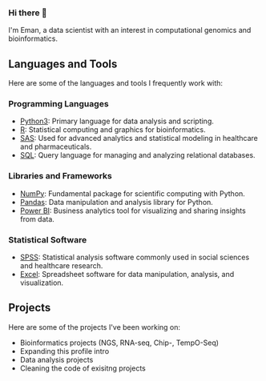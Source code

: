 ### Hi there 👋

I'm Eman, a data scientist with an interest in computational genomics and bioinformatics. 

## Languages and Tools

Here are some of the languages and tools I frequently work with:

### Programming Languages
- [Python3](https://www.python.org/): Primary language for data analysis and scripting.
- [R](https://www.r-project.org/): Statistical computing and graphics for bioinformatics.
- [SAS](https://www.sas.com/): Used for advanced analytics and statistical modeling in healthcare and pharmaceuticals.
- [SQL](https://www.w3schools.com/sql/): Query language for managing and analyzing relational databases.

### Libraries and Frameworks
- [NumPy](https://numpy.org/): Fundamental package for scientific computing with Python.
- [Pandas](https://pandas.pydata.org/): Data manipulation and analysis library for Python.
- [Power BI](https://powerbi.microsoft.com/): Business analytics tool for visualizing and sharing insights from data.

### Statistical Software
- [SPSS](https://www.ibm.com/products/spss-statistics): Statistical analysis software commonly used in social sciences and healthcare research.
- [Excel](https://www.microsoft.com/en/microsoft-365/excel): Spreadsheet software for data manipulation, analysis, and visualization.

## Projects

Here are some of the projects I've been working on:

- Bioinformatics projects (NGS, RNA-seq, Chip-, TempO-Seq)
- Expanding this profile intro
- Data analysis projects
- Cleaning the code of exisitng projects


